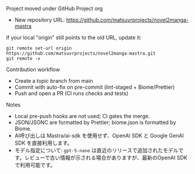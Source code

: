 Project moved under GitHub Project org

- New repository URL: https://github.com/matsuvrprojects/novel2manga-mastra

If your local "origin" still points to the old URL, update it:

```
git remote set-url origin https://github.com/matsuvrprojects/novel2manga-mastra.git
git remote -v
```

Contribution workflow

- Create a topic branch from main
- Commit with auto-fix on pre-commit (lint-staged + Biome/Prettier)
- Push and open a PR (CI runs checks and tests)

Notes

- Local pre-push hooks are not used; CI gates the merge.
- JSON/JSONC are formatted by Prettier; biome.json is formatted by Biome.
- AI呼び出しは Mastra/ai-sdk を使用せず、OpenAI SDK と Google GenAI SDK を直接利用します。
- モデル指定について: `gpt-5-nano` は直近のリリースで追加されたモデルです。レビューで古い情報が示される場合がありますが、最新のOpenAI SDKで利用可能です。
